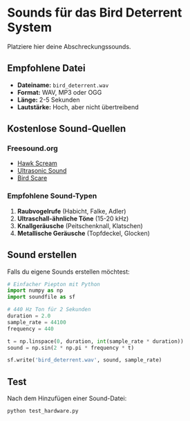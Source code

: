# Sounds für das Bird Deterrent System

Platziere hier deine Abschreckungssounds.

## Empfohlene Datei
- **Dateiname:** `bird_deterrent.wav`
- **Format:** WAV, MP3 oder OGG
- **Länge:** 2-5 Sekunden
- **Lautstärke:** Hoch, aber nicht übertreibend

## Kostenlose Sound-Quellen

### Freesound.org
- [Hawk Scream](https://freesound.org/search/?q=hawk+scream)
- [Ultrasonic Sound](https://freesound.org/search/?q=ultrasonic)
- [Bird Scare](https://freesound.org/search/?q=bird+scare)

### Empfohlene Sound-Typen
1. **Raubvogelrufe** (Habicht, Falke, Adler)
2. **Ultraschall-ähnliche Töne** (15-20 kHz)
3. **Knallgeräusche** (Peitschenknall, Klatschen)
4. **Metallische Geräusche** (Topfdeckel, Glocken)

## Sound erstellen

Falls du eigene Sounds erstellen möchtest:

```python
# Einfacher Piepton mit Python
import numpy as np
import soundfile as sf

# 440 Hz Ton für 2 Sekunden
duration = 2.0
sample_rate = 44100
frequency = 440

t = np.linspace(0, duration, int(sample_rate * duration))
sound = np.sin(2 * np.pi * frequency * t)

sf.write('bird_deterrent.wav', sound, sample_rate)
```

## Test
Nach dem Hinzufügen einer Sound-Datei:
```bash
python test_hardware.py
```
